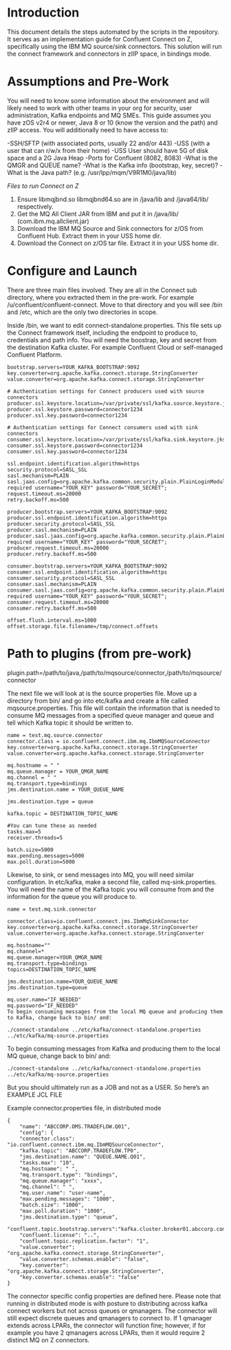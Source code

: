 # Introduction
This document details the steps automated by the scripts in the repository. It serves as an implementation guide for Confluent Connect on Z, specifically using the IBM MQ source/sink connectors. This solution will run the connect framework and connectors in zIIP space, in bindings mode. 


# Assumptions and Pre-Work
You will need to know some information about the environment and will likely need to work with other teams in your org for security, user administration, Kafka endpoints and MQ SMEs. This guide assumes you have zOS v2r4 or newer, Java 8 or 10 (know the version and the path) and zIIP access. You will additionally need to have access to:

-SSH/SFTP (with associated ports, usually 22 and/or 443)
-USS (with a user that can r/w/x from their home)
-USS User should have 5G of disk space and a 2G Java Heap
-Ports for Confluent (8082, 8083)
-What is the QMGR and QUEUE name?
-What is the Kafka info (bootstrap, key, secret)?
-What is the Java path? (e.g. /usr/lpp/mqm/V9R1M0/java/lib) 

_Files to run Connect on Z_
1. Ensure libmqjbnd.so libmqjbnd64.so are in /java/lib and /java64/lib/ respectively. 
1. Get the MQ All Client JAR from IBM and put it in /java/lib/ (com.ibm.mq.allclient.jar)
1. Download the IBM MQ Source and Sink connectors for z/OS from Confluent Hub. Extract them in your USS home dir. 
1. Download the Connect on z/OS tar file. Extract it in your USS home dir. 

# Configure and Launch

There are three main files involved. They are all in the Connect sub directory, where you extracted them in the pre-work. For example /u/confluent/confluent-connect. Move to that directory and you will see /bin and /etc, which are the only two directories in scope. 

Inside /bin, we want to edit connect-standalone.properties. This file sets up the Connect framework itself, including the endpoint to produce to, credentials and path info. You will need the boostrap, key and secret from the destination Kafka cluster. For example Confluent Cloud or self-managed Confluent Platform. 

    bootstrap.servers=YOUR_KAFKA_BOOTSTRAP:9092
    key.converter=org.apache.kafka.connect.storage.StringConverter
    value.converter=org.apache.kafka.connect.storage.StringConverter
    
    # Authentication settings for Connect producers used with source connectors
    producer.ssl.keystore.location=/var/private/ssl/kafka.source.keystore.jks
    producer.ssl.keystore.password=connector1234
    producer.ssl.key.password=connector1234
    
    # Authentication settings for Connect consumers used with sink connectors
    consumer.ssl.keystore.location=/var/private/ssl/kafka.sink.keystore.jks
    consumer.ssl.keystore.password=connector1234
    consumer.ssl.key.password=connector1234
    
    ssl.endpoint.identification.algorithm=https
    security.protocol=SASL_SSL
    sasl.mechanism=PLAIN
    sasl.jaas.config=org.apache.kafka.common.security.plain.PlainLoginModule required username="YOUR_KEY" password="YOUR_SECRET";
    request.timeout.ms=20000
    retry.backoff.ms=500
    
    producer.bootstrap.servers=YOUR_KAFKA_BOOTSTRAP:9092
    producer.ssl.endpoint.identification.algorithm=https
    producer.security.protocol=SASL_SSL
    producer.sasl.mechanism=PLAIN
    producer.sasl.jaas.config=org.apache.kafka.common.security.plain.PlainLoginModule required username="YOUR_KEY" password="YOUR_SECRET";
    producer.request.timeout.ms=20000
    producer.retry.backoff.ms=500
    
    consumer.bootstrap.servers=YOUR_KAFKA_BOOTSTRAP:9092
    consumer.ssl.endpoint.identification.algorithm=https
    consumer.security.protocol=SASL_SSL
    consumer.sasl.mechanism=PLAIN
    consumer.sasl.jaas.config=org.apache.kafka.common.security.plain.PlainLoginModule required username="YOUR_KEY" password="YOUR_SECRET";
    consumer.request.timeout.ms=20000
    consumer.retry.backoff.ms=500
    
    offset.flush.interval.ms=1000
    offset.storage.file.filename=/tmp/connect.offsets

# Path to plugins (from pre-work)
plugin.path=/path/to/java,/path/to/mqsource/connector,/path/to/mqsource/connector

The next file we will look at is the source properties file. Move up a directory from bin/ and go into etc/kafka and create a file called mqsource.properties. This file will contain the information that is needed to consume MQ messages from a specified queue manager and queue and tell which Kafka topic it should be written to. 


    name = test.mq.source.connector
    connector.class = io.confluent.connect.ibm.mq.IbmMQSourceConnector
    key.converter=org.apache.kafka.connect.storage.StringConverter
    value.converter=org.apache.kafka.connect.storage.StringConverter
    
    mq.hostname = " "
    mq.queue.manager = YOUR_QMGR_NAME
    mq.channel = " "
    mq.transport.type=bindings
    jms.destination.name = YOUR_QUEUE_NAME
    
    jms.destination.type = queue
    
    kafka.topic = DESTINATION_TOPIC_NAME
    
    #You can tune these as needed
    tasks.max=5
    receiver.threads=5
    
    batch.size=5000
    max.pending.messages=5000
    max.poll.duration=5000

Likewise, to sink, or send messages into MQ, you will need similar configuration. In etc/kafka, make a second file, called mq-sink.properties. You will need the name of the Kafka topic you will consume from and the information for the queue you will produce to.


    name = test.mq.sink.connector
    
    connector.class=io.confluent.connect.jms.IbmMqSinkConnector
    key.converter=org.apache.kafka.connect.storage.StringConverter
    value.converter=org.apache.kafka.connect.storage.StringConverter
    
    mq.hostname=""
    mq.channel=*
    mq.queue.manager=YOUR_QMGR_NAME
    mq.transport.type=bindings
    topics=DESTINATION_TOPIC_NAME
    
    jms.destination.name=YOUR_QUEUE_NAME
    jms.destination.type=queue
    
    mq.user.name="IF_NEEDED"
    mq.password="IF_NEEDED"
    To begin consuming messages from the local MQ queue and producing them to Kafka, change back to bin/ and:
    
    ./connect-standalone ../etc/kafka/connect-standalone.properties ../etc/kafka/mq-source.properties

To begin consuming messages from Kafka and producing them to the local MQ queue, change back to bin/ and:

    ./connect-standalone ../etc/kafka/connect-standalone.properties ../etc/kafka/mq-source.properties


But you should ultimately run as a JOB and not as a USER. So here’s an EXAMPLE JCL FILE

Example connector.properties file, in distributed mode 

    {
        "name": "ABCCORP.OMS.TRADEFLOW.Q01",
        "config": {
        "connector.class": "io.confluent.connect.ibm.mq.IbmMQSourceConnector",
        "kafka.topic": "ABCCORP.TRADEFLOW.TP0",
        "jms.destination.name": "QUEUE.NAME.Q01",
        "tasks.max": "10",
        "mq.hostname": " ",
        "mq.transport.type": "bindings",
        "mq.queue.manager": "xxxx",
        "mq.channel": " ",
        "mq.user.name": "user-name",
        "max.pending.messages": "1000",
        "batch.size": "1000",
        "max.poll.duration": "1000",
        "jms.destination.type": "queue",
        "confluent.topic.bootstrap.servers":"kafka.cluster.broker01.abccorp.com:9092",
        "confluent.license": "..",
        "confluent.topic.replication.factor": "1",
        "value.converter": "org.apache.kafka.connect.storage.StringConverter",
        "value.converter.schemas.enable": "false",
        "key.converter": "org.apache.kafka.connect.storage.StringConverter",
        "key.converter.schemas.enable": "false"
    }

The connector specific config properties are defined here. Please note that running in distributed mode is with posture to distributing across kafka connect workers but not across queues or qmanagers. The connector will still expect discrete queues and qmanagers to connect to. If 1 qmanager extends across LPARs, the connector will function fine; however, if for example you have 2 qmanagers across LPARs, then it would require 2 distinct MQ on Z connectors. 
